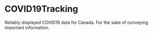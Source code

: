 # COVID19Tracking
Reliably displayed COVID19 data for Canada. For the sake of conveying important information.
